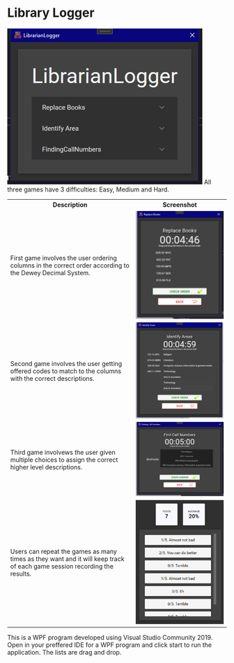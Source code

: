 <h1>Library Logger</h1>
<img src="https://github.com/BCAD3-PROG7312/LibraryLogger/blob/master/media/home_s.png"/>
All three games have 3 difficulties: Easy, Medium and Hard.
<table>
  <tr>
    <th>Description</th>
    <th>Screenshot</th>
  </tr>
  <tr>
    <td>First game involves the user ordering columns in the correct order according to the Dewey Decimal System.</td>
    <td><img src="https://github.com/BCAD3-PROG7312/LibraryLogger/blob/master/media/replace_books_s.png"/></td>
  </tr>
  <tr>
    <td>Second game involves the user getting offered codes to match to the columns with the correct descriptions.</td>
    <td><img src="https://github.com/BCAD3-PROG7312/LibraryLogger/blob/master/media/identify_areas_s.png"/></td>
  </tr>
  <tr>
    <td>Third game involvews the user given multiple choices to assign the correct higher level descriptions.</td>
    <td><img src="https://github.com/BCAD3-PROG7312/LibraryLogger/blob/master/media/find_call_numbers_s.png"/></td>
  </tr>
  <tr>
    <td>Users can repeat the games as many times as they want and it will keep track of each game session recording the results.</td>
    <td> <img src="https://github.com/BCAD3-PROG7312/LibraryLogger/blob/master/media/scores_s.png"/></td>
  </tr>
</table>
This is a WPF program developed using Visual Studio Community 2019.
Open in your preffered IDE for a WPF program and click start to run the application.
The lists are drag and drop.
